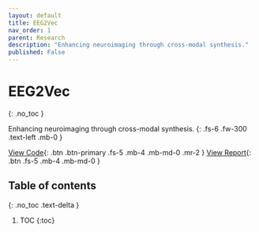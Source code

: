 ```yaml
---
layout: default
title: EEG2Vec
nav_order: 1
parent: Research
description: "Enhancing neuroimaging through cross-modal synthesis."
published: False
---
```


# EEG2Vec
{: .no_toc }

Enhancing neuroimaging through cross-modal synthesis.
{: .fs-6 .fw-300 .text-left .mb-0 }

[View Code](https://github.com/paulbricman/EEG2fMRI/tree/master/code){: .btn .btn-primary .fs-5 .mb-4 .mb-md-0 .mr-2 } [View Report](https://raw.githubusercontent.com/paulbricman/EEG2fMRI/master/article/EEG2fMRI%20report.pdf){: .btn .fs-5 .mb-4 .mb-md-0 }

## Table of contents
{: .no_toc .text-delta }

1. TOC
{:toc}
